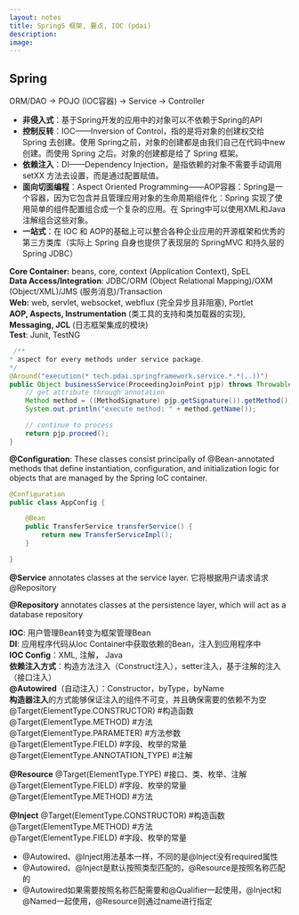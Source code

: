 ```yaml
---
layout: notes
title: Spring5 框架, 要点, IOC (pdai)
description: 
image: 
---
```

## Spring

 ORM/DAO -> POJO (IOC容器) -> Service -> Controller
 
   - **非侵入式**：基于Spring开发的应用中的对象可以不依赖于Spring的API 
   - **控制反转**：IOC——Inversion of Control，指的是将对象的创建权交给 Spring 去创建。使用 Spring之前，对象的创建都是由我们自己在代码中new创建。而使用 Spring 之后。对象的创建都是给了 Spring 框架。
   - **依赖注入**：DI——Dependency Injection，是指依赖的对象不需要手动调用 setXX 方法去设置，而是通过配置赋值。
   - **面向切面编程**：Aspect Oriented Programming——AOP容器：Spring是一个容器，因为它包含并且管理应用对象的生命周期组件化：Spring 实现了使用简单的组件配置组合成一个复杂的应用。在 Spring中可以使用XML和Java注解组合这些对象。 
   - **一站式**：在 IOC 和 AOP的基础上可以整合各种企业应用的开源框架和优秀的第三方类库（实际上 Spring 自身也提供了表现层的 SpringMVC 和持久层的
   Spring JDBC）

**Core Container:** beans, core, context (Application Context), SpEL<br>
**Data Access/Integration**: JDBC/ORM (Object Relational Mapping)/OXM (Object/XML)/JMS (服务消息)/Transaction<br>
**Web:** web, servlet, websocket, webflux (完全异步且非阻塞), Portlet<br>
**AOP, Aspects, Instrumentation** (类工具的支持和类加载器的实现), **Messaging, JCL** (日志框架集成的模块)<br>
**Test**: Junit, TestNG

```java
 /**
* aspect for every methods under service package.
*/
@Around("execution(* tech.pdai.springframework.service.*.*(..))")
public Object businessService(ProceedingJoinPoint pjp) throws Throwable {
    // get attribute through annotation
    Method method = ((MethodSignature) pjp.getSignature()).getMethod();
    System.out.println("execute method: " + method.getName());

    // continue to process
    return pjp.proceed();
}
```
**@Configuration**: These classes consist principally of @Bean-annotated methods that define instantiation, configuration, and initialization logic for objects that are managed by the Spring IoC container.

```java
@Configuration
public class AppConfig {

    @Bean
    public TransferService transferService() {
        return new TransferServiceImpl();
    }

}
```
**@Service** annotates classes at the service layer.  它将根据用户请求请求@Repository

**@Repository** annotates classes at the persistence layer, which will act as a database repository

**IOC**: 用户管理Bean转变为框架管理Bean<br>
**DI**: 应用程序代码从Ioc Container中获取依赖的Bean，注入到应用程序中<br>
**IOC Config**：XML, 注解， Java<br>
**依赖注入方式**：构造方法注入（Construct注入），setter注入，基于注解的注入（接口注入）<br>
**@Autowired**（自动注入）：Constructor，byType，byName<br>
**构造器注入**的方式能够保证注入的组件不可变，并且确保需要的依赖不为空<br>
@Target(ElementType.CONSTRUCTOR) #构造函数<br>
@Target(ElementType.METHOD) #方法<br>
@Target(ElementType.PARAMETER) #方法参数<br>
@Target(ElementType.FIELD) #字段、枚举的常量<br>
@Target(ElementType.ANNOTATION_TYPE) #注解

**@Resource**
@Target(ElementType.TYPE) #接口、类、枚举、注解<br>
@Target(ElementType.FIELD) #字段、枚举的常量<br>
@Target(ElementType.METHOD) #方法

**@Inject**
@Target(ElementType.CONSTRUCTOR) #构造函数<br>
@Target(ElementType.METHOD) #方法<br>
@Target(ElementType.FIELD) #字段、枚举的常量

- @Autowired、@Inject用法基本一样，不同的是@Inject没有required属性
- @Autowired、@Inject是默认按照类型匹配的，@Resource是按照名称匹配的
- @Autowired如果需要按照名称匹配需要和@Qualifier一起使用，@Inject和@Named一起使用，@Resource则通过name进行指定
